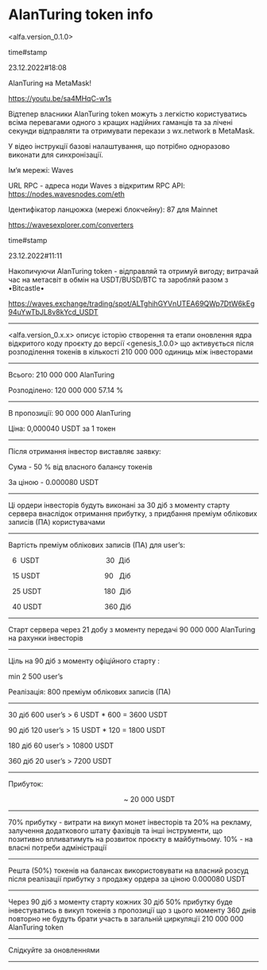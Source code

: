 # AlanTuring token info

<alfa.version_0.1.0>

time#stamp

23.12.2022#18:08

AlanTuring на MetaMask!

https://youtu.be/sa4MHqC-w1s

Відтепер власники AlanTuring token можуть з легкістю користуватись всіма перевагами одного з кращих надійних гаманців та за лічені секунди відправляти та отримувати перекази з wx.network в MetaMask.

У відео інструкції базові налаштування, що потрібно одноразово виконати для синхронізації.

Ім‘я мережі: Waves

URL RPC - адреса ноди Waves з відкритим RPC API: https://nodes.wavesnodes.com/eth

Ідентифікатор ланцюжка (мережі блокчейну): 87 для Mainnet

https://wavesexplorer.com/converters

time#stamp

23.12.2022#11:11

Накопичуючи AlanTuring token - відправляй та отримуй вигоду; витрачай час на метасвіт в обмін на USDT/BUSD/BTC та заробляй разом з •Bitcastle•

https://waves.exchange/trading/spot/ALTghihGYVnUTEA69QWp7DtW6kEg94uYwTbJL8v8kYcd_USDT
___________________________________________

<alfa.version_0.x.x> описує історію створення та етапи оновлення ядра відкритого коду проєкту до версії <genesis_1.0.0> що активується після розподілення токенів в кількості 210 000 000 одиниць між інвесторами  
__________________________________________

Всього: 210 000 000 AlanTuring

Розподілено: 120 000 000   57.14 %
_________________________________________

В пропозиції: 90 000 000 AlanTuring

Ціна: 0,000040 USDT за 1 токен   
__________________________________________

Після отримання інвестор виставляє заявку:

Сума - 50 % від власного балансу токенів

За ціною - 0.000080 USDT
_______________________________________

Ці ордери інвесторів будуть виконані за 30 діб з моменту старту сервера внаслідок отримання прибутку, з придбання преміум облікових записів (ПА) користувачами

_______________________________________

Вартість преміум облікових записів (ПА) для user’s:



  6  USDT                                  30  Діб



  15 USDT                                 90   Діб



  25 USDT                                180  Діб



  40 USDT                                360 Діб



___________________________________________

Старт сервера через 21 добу з моменту передачі 90 000 000 AlanTuring на рахунки інвесторів
___________________________________________

Ціль на 90 діб з моменту офіційного старту :


min 2 500 user’s



Реалізація: 800 преміум облікових записів (ПА)
_________________________________________

30 діб 600 user’s > 6 USDT * 600 = 3600 USDT

90 діб 120 user’s > 15 USDT * 120 = 1800 USDT

180 діб 60 user’s > 10800 USDT

360 діб 20 user’s > 7200 USDT
__________________________________________

Прибуток:

                                                           ~ 20 000 USDT

___________________________________________

70% прибутку - витрати на викуп монет інвесторів та 20% на рекламу, залучення додаткового штату фахівців та інші інструменти, що позитивно впливатимуть на розвиток проєкту в майбутньому. 10% - на власні потреби адміністрації
_________________________________________

Решта (50%) токенів на балансах використовувати на власний розсуд після реалізації прибутку з продажу ордера за ціною 0.000080 USDT
________________________________________

Через 90 діб з моменту старту кожних 30 діб 50% прибутку буде інвестуватись в викуп токенів з пропозиції що з цього моменту 360 днів повторно не будуть брати участь в загальній циркуляції 210 000 000 AlanTuring token
___________________________________________

Слідкуйте за оновленнями
___________________________________________
